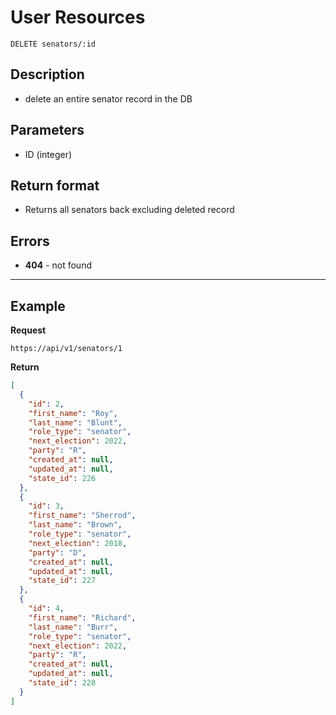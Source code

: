 # User Resources

    DELETE senators/:id

## Description
* delete an entire senator record in the DB

## Parameters
* ID (integer)

## Return format
* Returns all senators back excluding deleted record

## Errors
* **404** - not found

***

## Example
**Request**

    https://api/v1/senators/1

**Return**
``` json
[
  {
    "id": 2,
    "first_name": "Roy",
    "last_name": "Blunt",
    "role_type": "senator",
    "next_election": 2022,
    "party": "R",
    "created_at": null,
    "updated_at": null,
    "state_id": 226
  },
  {
    "id": 3,
    "first_name": "Sherrod",
    "last_name": "Brown",
    "role_type": "senator",
    "next_election": 2018,
    "party": "D",
    "created_at": null,
    "updated_at": null,
    "state_id": 227
  },
  {
    "id": 4,
    "first_name": "Richard",
    "last_name": "Burr",
    "role_type": "senator",
    "next_election": 2022,
    "party": "R",
    "created_at": null,
    "updated_at": null,
    "state_id": 228
  }
]
```
